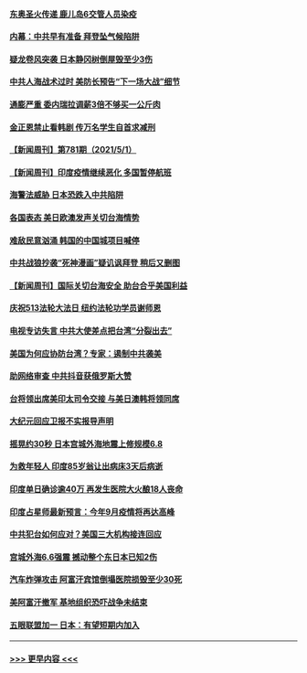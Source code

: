 #### [东奥圣火传递 鹿儿岛6交管人员染疫](../pages/prog202/a103109040.md?t=05021651) 
#### [内幕：中共早有准备 拜登坠气候陷阱](../pages/prog202/a103108911.md?t=05021651) 
#### [疑龙卷风突袭 日本静冈树倒屋毁至少3伤](../pages/prog202/a103108977.md?t=05021651) 
#### [中共人海战术过时 美防长预告“下一场大战”细节](../pages/prog202/a103108984.md?t=05021651) 
#### [通膨严重 委内瑞拉调薪3倍不够买一公斤肉](../pages/prog202/a103108965.md?t=05021651) 
#### [金正恩禁止看韩剧 传万名学生自首求减刑](../pages/prog202/a103108926.md?t=05021651) 
#### [【新闻周刊】第781期（2021/5/1）](../pages/prog202/a103108909.md?t=05021651) 
#### [【新闻周刊】印度疫情继续恶化 多国暂停航班](../pages/prog202/a103108880.md?t=05021651) 
#### [海警法威胁 日本恐跌入中共陷阱](../pages/prog202/a103108085.md?t=05021651) 
#### [各国表态 美日欧澳发声关切台海情势](../pages/prog202/a103108099.md?t=05021651) 
#### [难敌民意汹涌 韩国的中国城项目喊停](../pages/prog202/a103108819.md?t=05021651) 
#### [中共战狼抄袭“死神漫画”疑讥讽拜登 稍后又删图](../pages/prog202/a103108812.md?t=05021651) 
#### [【新闻周刊】国际关切台海安全 助台合乎美国利益](../pages/prog202/a103108808.md?t=05021651) 
#### [庆祝513法轮大法日 纽约法轮功学员谢师恩](../pages/prog202/a103108805.md?t=05021651) 
#### [电视专访失言 中共大使差点把台湾“分裂出去”](../pages/prog202/a103108742.md?t=05021651) 
#### [美国为何应协防台湾？专家：遏制中共袭美](../pages/prog202/a103108696.md?t=05021651) 
#### [助网络审查 中共抖音获俄罗斯大赞](../pages/prog202/a103108626.md?t=05021651) 
#### [台将领出席美印太司令交接 与美日澳韩将领同席](../pages/prog202/a103108666.md?t=05021651) 
#### [大纪元回应卫报不实报导声明](../pages/prog202/a103108633.md?t=05021651) 
#### [摇晃约30秒 日本宫城外海地震上修规模6.8](../pages/prog202/a103108477.md?t=05021651) 
#### [为救年轻人 印度85岁翁让出病床3天后病逝](../pages/prog202/a103108457.md?t=05021651) 
#### [印度单日确诊逾40万 再发生医院大火酿18人丧命](../pages/prog202/a103108440.md?t=05021651) 
#### [印度占星师最新预言：今年9月疫情将再达高峰](../pages/prog202/a103108368.md?t=05021651) 
#### [中共犯台如何应对？美国三大机构接连回应](../pages/prog202/a103108423.md?t=05021651) 
#### [宫城外海6.6强震 撼动整个东日本已知2伤](../pages/prog202/a103108347.md?t=05021651) 
#### [汽车炸弹攻击 阿富汗宾馆倒塌医院损毁至少30死](../pages/prog202/a103108389.md?t=05021651) 
#### [美阿富汗撤军 基地组织恐吓战争未结束](../pages/prog202/a103108030.md?t=05021651) 
#### [五眼联盟加一 日本：有望短期内加入](../pages/prog202/a103108083.md?t=05021651) 

----
#### [ >>> 更早内容 <<< ](../indexes/prog202-earlier.md)
